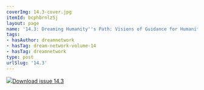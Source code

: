 ```yaml
---
coverImg: 14.3-cover.jpg
itemId: bcphbrnlz5j
layout: page
name: '14.3: Dreaming Humanity''s Path: Visions of Guidance for Humanity'
tags:
- hasAuthor: dreamnetwork
- hasTag: dream-network-volume-14
- hasTag: dreamnetwork
type: post
urlSlug: '14.3'
---
```

<img class="card-journal-img" src="../images/14.3-rect.jpg"/><a href="../files/pdfs/Volume_14/14.3-Dream-Network-Vol-14-No-3.pdf" download="">Download issue 14.3</a>